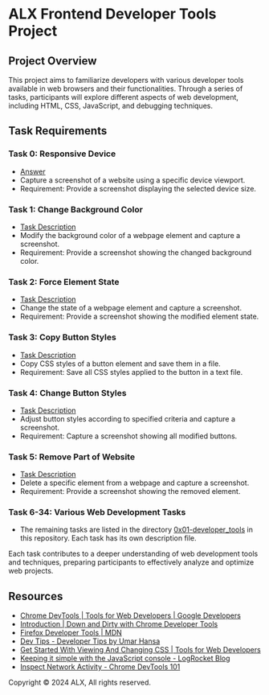 # ALX Frontend Developer Tools Project

## Project Overview

This project aims to familiarize developers with various developer tools available in web browsers and their functionalities. Through a series of tasks, participants will explore different aspects of web development, including HTML, CSS, JavaScript, and debugging techniques.

## Task Requirements

### Task 0: Responsive Device
- [Answer](./0-responsive_device.png)
- Capture a screenshot of a website using a specific device viewport.
- Requirement: Provide a screenshot displaying the selected device size.

### Task 1: Change Background Color
- [Task Description](0x01-developer_tools/1-change_bg_color.png)
- Modify the background color of a webpage element and capture a screenshot.
- Requirement: Provide a screenshot showing the changed background color.

### Task 2: Force Element State
- [Task Description](0x01-developer_tools/2-pathways_menu.png)
- Change the state of a webpage element and capture a screenshot.
- Requirement: Provide a screenshot showing the modified element state.

### Task 3: Copy Button Styles
- [Task Description](0x01-developer_tools/3-button_styles)
- Copy CSS styles of a button element and save them in a file.
- Requirement: Save all CSS styles applied to the button in a text file.

### Task 4: Change Button Styles
- [Task Description](0x01-developer_tools/4-new_buttons.png)
- Adjust button styles according to specified criteria and capture a screenshot.
- Requirement: Capture a screenshot showing all modified buttons.

### Task 5: Remove Part of Website
- [Task Description](0x01-developer_tools/5-deleted_elements.png)
- Delete a specific element from a webpage and capture a screenshot.
- Requirement: Provide a screenshot showing the removed element.

### Task 6-34: Various Web Development Tasks
- The remaining tasks are listed in the directory [0x01-developer_tools](0x01-developer_tools) in this repository. Each task has its own description file.

Each task contributes to a deeper understanding of web development tools and techniques, preparing participants to effectively analyze and optimize web projects.

## Resources
- [Chrome DevTools | Tools for Web Developers | Google Developers](https://developers.google.com/web/tools/chrome-devtools)
- [Introduction | Down and Dirty with Chrome Developer Tools](https://www.html5rocks.com/en/tutorials/developertools/part1/)
- [Firefox Developer Tools | MDN](https://developer.mozilla.org/en-US/docs/Tools)
- [Dev Tips - Developer Tips by Umar Hansa](https://umaar.com/dev-tips/)
- [Get Started With Viewing And Changing CSS | Tools for Web Developers](https://developers.google.com/web/tools/chrome-devtools/css)
- [Keeping it simple with the JavaScript console - LogRocket Blog](https://blog.logrocket.com/keeping-it-simple-with-the-javascript-console/)
- [Inspect Network Activity - Chrome DevTools 101](https://www.devtools.life/)

Copyright © 2024 ALX, All rights reserved.

